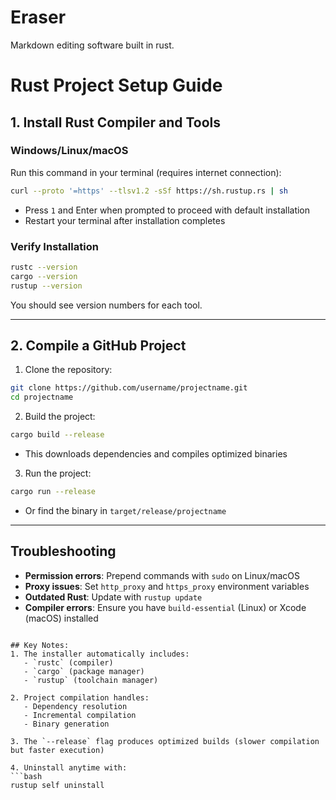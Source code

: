 # Eraser
Markdown editing software built in rust.

# Rust Project Setup Guide

## 1. Install Rust Compiler and Tools
### Windows/Linux/macOS
Run this command in your terminal (requires internet connection):
```bash
curl --proto '=https' --tlsv1.2 -sSf https://sh.rustup.rs | sh
```
- Press `1` and Enter when prompted to proceed with default installation
- Restart your terminal after installation completes

### Verify Installation
```bash
rustc --version
cargo --version
rustup --version
```
You should see version numbers for each tool.

---

## 2. Compile a GitHub Project
1. Clone the repository:
```bash
git clone https://github.com/username/projectname.git
cd projectname
```

2. Build the project:
```bash
cargo build --release
```
- This downloads dependencies and compiles optimized binaries

3. Run the project:
```bash
cargo run --release
```
- Or find the binary in `target/release/projectname`

---

## Troubleshooting
- **Permission errors**: Prepend commands with `sudo` on Linux/macOS
- **Proxy issues**: Set `http_proxy` and `https_proxy` environment variables
- **Outdated Rust**: Update with `rustup update`
- **Compiler errors**: Ensure you have `build-essential` (Linux) or Xcode (macOS) installed
```

## Key Notes:
1. The installer automatically includes:
   - `rustc` (compiler)
   - `cargo` (package manager)
   - `rustup` (toolchain manager)

2. Project compilation handles:
   - Dependency resolution
   - Incremental compilation
   - Binary generation

3. The `--release` flag produces optimized builds (slower compilation but faster execution)

4. Uninstall anytime with:
```bash
rustup self uninstall
